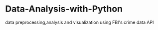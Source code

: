 # Data-Analysis-with-Python
data preprocessing,analysis and visualization using FBI's crime data API
